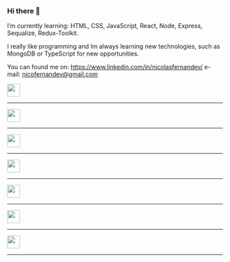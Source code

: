 ### Hi there 👋

I’m currently learning: HTML, CSS, JavaScript, React, Node, Express, Sequalize, Redux-Toolkit.


I really like programming and Im always learning new technologies, such as MongoDB or TypeScript for new opportunities.

You can found me on: 
https://www.linkedin.com/in/nicolasfernandev/
e-mail: nicofernandev@gmail.com


 
<img src="https://cdn.jsdelivr.net/gh/devicons/devicon/icons/javascript/javascript-original.svg"  height = 30px width = 30px/> <hr>
<img src="https://cdn.jsdelivr.net/gh/devicons/devicon/icons/typescript/typescript-original.svg"  height = 30px width = 30px /> <hr>
<img src="https://cdn.jsdelivr.net/gh/devicons/devicon/icons/nodejs/nodejs-original.svg" height = 30px width = 30px /> <hr>
<img src="https://cdn.jsdelivr.net/gh/devicons/devicon/icons/react/react-original.svg" height = 30px width = 30px /> <hr>
<img src="https://cdn.jsdelivr.net/gh/devicons/devicon/icons/mongodb/mongodb-original.svg" height = 30px width = 30px /> <hr>
<img src="https://cdn.jsdelivr.net/gh/devicons/devicon/icons/postgresql/postgresql-original.svg" height = 30px width = 30px /> <hr>
<img src="https://cdn.jsdelivr.net/gh/devicons/devicon/icons/express/express-original.svg" height = 30px width = 30px /> <hr>


<!--

-->
